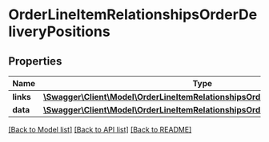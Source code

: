# OrderLineItemRelationshipsOrderDeliveryPositions

## Properties
Name | Type | Description | Notes
------------ | ------------- | ------------- | -------------
**links** | [**\Swagger\Client\Model\OrderLineItemRelationshipsOrderDeliveryPositionsLinks**](OrderLineItemRelationshipsOrderDeliveryPositionsLinks.md) |  | [optional] 
**data** | [**\Swagger\Client\Model\OrderLineItemRelationshipsOrderDeliveryPositionsData[]**](OrderLineItemRelationshipsOrderDeliveryPositionsData.md) |  | [optional] 

[[Back to Model list]](../../README.md#documentation-for-models) [[Back to API list]](../../README.md#documentation-for-api-endpoints) [[Back to README]](../../README.md)


